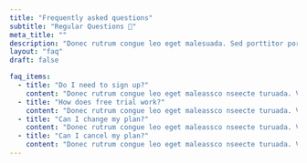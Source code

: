 ```yaml
---
title: "Frequently asked questions"
subtitle: "Regular Questions 📣"
meta_title: ""
description: "Donec rutrum congue leo eget malesuada. Sed porttitor porta. Vivamus suscit tortor eget felis porttitor volutpat. Lorem ipsum dolor sit amet"
layout: "faq"
draft: false

faq_items:
  - title: "Do I need to sign up?"
    content: "Donec rutrum congue leo eget maleassco nseecte turuada. Vestib ulum amet dui. Sed porttitor le ctus nibh. Vivamus suscipit malesuada. Lorem ipsum."
  - title: "How does free trial work?"
    content: "Donec rutrum congue leo eget maleassco nseecte turuada. Vestib ulum amet dui. Sed porttitor le ctus nibh. Vivamus suscipit malesuada. Lorem ipsum."
  - title: "Can I change my plan?"
    content: "Donec rutrum congue leo eget maleassco nseecte turuada. Vestib ulum amet dui. Sed porttitor le ctus nibh. Vivamus suscipit malesuada. Lorem ipsum."
  - title: "Can I cancel my plan?"
    content: "Donec rutrum congue leo eget maleassco nseecte turuada. Vestib ulum amet dui. Sed porttitor le ctus nibh. Vivamus suscipit malesuada. Lorem ipsum."
---
```

